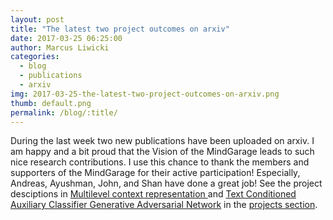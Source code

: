 ```yaml
---
layout: post
title: "The latest two project outcomes on arxiv"
date: 2017-03-25 06:25:00
author: Marcus Liwicki
categories:
  - blog
  - publications
  - arxiv
img: 2017-03-25-the-latest-two-project-outcomes-on-arxiv.png
thumb: default.png
permalink: /blog/:title/
---
```


During the last week two new publications have been uploaded on arxiv. I am happy and a bit proud that the Vision of the MindGarage leads to such nice research contributions. I use this chance to thank the members and supporters of the MindGarage for their active participation!
Especially, Andreas, Ayushman, John, and Shan have done a great job! See the project desciptions in <a href="#"> Multilevel context representation </a> and <a href="#">Text Conditioned Auxiliary Classifier Generative Adversarial Network</a> in the <a href="{{'/teaching/seminar-and-projects/' | prepend: site.baseurl}}">projects section</a>.
